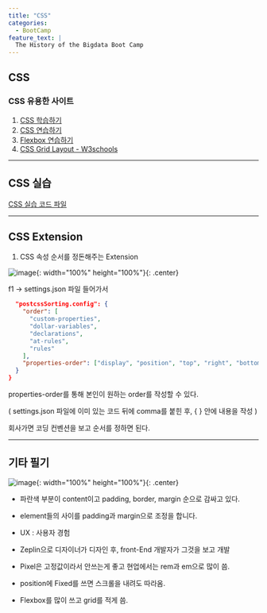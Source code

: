 ```yaml
---
title: "CSS"
categories:
  - BootCamp
feature_text: |
  The History of the Bigdata Boot Camp
---
```


## CSS

### CSS 유용한 사이트

1. [CSS 학습하기](https://www.w3schools.com/css/default.asp)
2. [CSS 연습하기](https://flukeout.github.io/)
3. [Flexbox 연습하기](https://flexboxfroggy.com/)
4. [CSS Grid Layout - W3schools](https://www.w3schools.com/css/css_grid.asp)

---

## CSS 실습

[CSS 실습 코드 파일](https://github.com/SonHyeono/CSS-JavaScript-Grammar/tree/main/CSS%EC%8B%A4%EC%8A%B5)

---

## CSS Extension

1. CSS 속성 순서를 정돈해주는 Extension

![image](https://user-images.githubusercontent.com/26592315/154847496-77229fec-bcd2-4a5e-8cdc-e43dc74c64f3.png){: width="100%" height="100%"}{: .center}

f1 -> settings.json 파일 들어가서

```json
  "postcssSorting.config": {
    "order": [
      "custom-properties",
      "dollar-variables",
      "declarations",
      "at-rules",
      "rules"
    ],
    "properties-order": ["display", "position", "top", "right", "bottom", "left"]
  }
}
```

properties-order를 통해 본인이 원하는 order를 작성할 수 있다.

( settings.json 파일에 이미 있는 코드 뒤에 comma를 붙힌 후, { } 안에 내용을 작성 )

회사가면 코딩 컨벤션을 보고 순서를 정하면 된다.

---

## 기타 필기

![image](https://user-images.githubusercontent.com/26592315/154847787-cfbf0f3f-5d11-4030-9579-335a127c24a1.png){: width="100%" height="100%"}{: .center}

- 파란색 부분이 content이고 padding, border, margin 순으로 감싸고 있다.

- element들의 사이를 padding과 margin으로 조정을 합니다.

- UX : 사용자 경험

- Zeplin으로 디자이너가 디자인 후, front-End 개발자가 그것을 보고 개발

- Pixel은 고정값이라서 안쓰는게 좋고 현업에서는 rem과 em으로 많이 씀.

- position에 Fixed를 쓰면 스크롤을 내려도 따라옴.

- Flexbox를 많이 쓰고 grid를 적게 씀.
